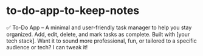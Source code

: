 # to-do-app-to-keep-notes
✅ To-Do App – A minimal and user-friendly task manager to help you stay organized. Add, edit, delete, and mark tasks as complete. Built with [your tech stack].  Want it to sound more professional, fun, or tailored to a specific audience or tech? I can tweak it!
